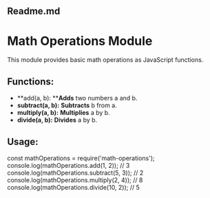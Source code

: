 ## Readme.md
# Math Operations Module

This module provides basic math operations as JavaScript functions.

## Functions:
- **add(a, b): ****Adds** two numbers a and b.
- **subtract(a, b):** **Subtracts** b from a.
- **multiply(a, b):** **Multiplies** a by b.
- **divide(a, b):** **Divides** a by b.

## Usage:
const mathOperations = require('math-operations');
console.log(mathOperations.add(1, 2)); // 3
console.log(mathOperations.subtract(5, 3)); // 2
console.log(mathOperations.multiply(2, 4)); // 8
console.log(mathOperations.divide(10, 2)); // 5

